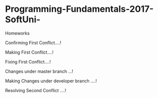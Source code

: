 # Programming-Fundamentals-2017-SoftUni-
Homeworks


Confirming First Conflict....!

Making First Conflict....!

Fixing First Conflict....!



Changes under master branch ...!

Making Changes under developer branch ....!

Resolving Second Conflict ....!
